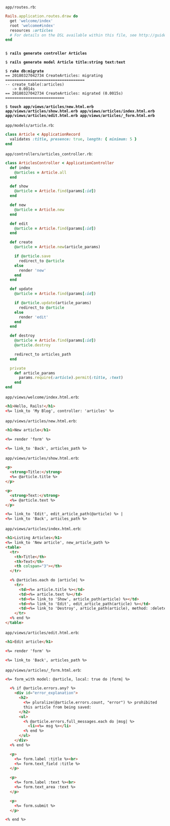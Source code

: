 `app/routes.rb`:
```ruby
Rails.application.routes.draw do
  get 'welcome/index'
  root 'welcome#index'
  resources :articles
  # For details on the DSL available within this file, see http://guides.rubyonrails.org/routing.html
end
```

<pre><code>
$ <b>rails generate controller Articles</b>

$ <b>rails generate model Article title:string text:text</b>

$ <b>rake db:migrate</b>
== 20180327042734 CreateArticles: migrating ===================================
-- create_table(:articles)
   -> 0.0014s
== 20180327042734 CreateArticles: migrated (0.0015s) ==========================

$ <b>touch app/views/articles/new.html.erb app/views/articles/show.html.erb app/views/articles/index.html.erb app/views/articles/edit.html.erb app/views/articles/_form.html.erb</b>
</pre></code>

`app/models/article.rb`:
```ruby
class Article < ApplicationRecord
  validates :title, presence: true, length: { minimum: 5 }
end
```

`app/controllers/articles_controller.rb`:
```ruby
class ArticlesController < ApplicationController
  def index
    @articles = Article.all
  end

  def show
    @article = Article.find(params[:id])
  end

  def new
    @article = Article.new
  end

  def edit
    @article = Article.find(params[:id])
  end

  def create
    @article = Article.new(article_params)

    if @article.save
      redirect_to @article
    else
      render 'new'
    end
  end

  def update
    @article = Article.find(params[:id])

    if @article.update(article_params)
      redirect_to @article
    else
      render 'edit'
    end
  end

  def destroy
    @article = Article.find(params[:id])
    @article.destroy

    redirect_to articles_path
  end

  private
    def article_params
      params.require(:article).permit(:title, :text)
    end
end
```

`app/views/welcome/index.html.erb`:
```html
<h1>Hello, Rails!</h1>
<%= link_to 'My Blog', controller: 'articles' %>
```

`app/views/articles/new.html.erb`:
```html
<h1>New article</h1>

<%= render 'form' %>

<%= link_to 'Back', articles_path %>
```

`app/views/articles/show.html.erb`:
```html
<p>
  <strong>Title:</strong>
  <%= @article.title %>
</p>

<p>
  <strong>Text:</strong>
  <%= @article.text %>
</p>

<%= link_to 'Edit', edit_article_path(@article) %> |
<%= link_to 'Back', articles_path %>
```

`app/views/articles/index.html.erb`:
```html
<h1>Listing Articles</h1>
<%= link_to 'New article', new_article_path %>
<table>
  <tr>
    <th>Title</th>
    <th>Text</th>
    <th colspan="3"></th>
  </tr>

  <% @articles.each do |article| %>
    <tr>
      <td><%= article.title %></td>
      <td><%= article.text %></td>
      <td><%= link_to 'Show', article_path(article) %></td>
      <td><%= link_to 'Edit', edit_article_path(article) %></td>
      <td><%= link_to 'Destroy', article_path(article), method: :delete, data: { confirm: 'Are you sure?' } %></td>
    </tr>
  <% end %>
</table>
```

`app/views/articles/edit.html.erb`:
```html
<h1>Edit article</h1>

<%= render 'form' %>

<%= link_to 'Back', articles_path %>
```

`app/views/articles/_form.html.erb`:
```html
<%= form_with model: @article, local: true do |form| %>

  <% if @article.errors.any? %>
    <div id="error_explanation">
      <h2>
        <%= pluralize(@article.errors.count, "error") %> prohibited
        this article from being saved:
      </h2>
      <ul>
        <% @article.errors.full_messages.each do |msg| %>
          <li><%= msg %></li>
        <% end %>
      </ul>
    </div>
  <% end %>

  <p>
    <%= form.label :title %><br>
    <%= form.text_field :title %>
  </p>

  <p>
    <%= form.label :text %><br>
    <%= form.text_area :text %>
  </p>

  <p>
    <%= form.submit %>
  </p>

<% end %>
```
